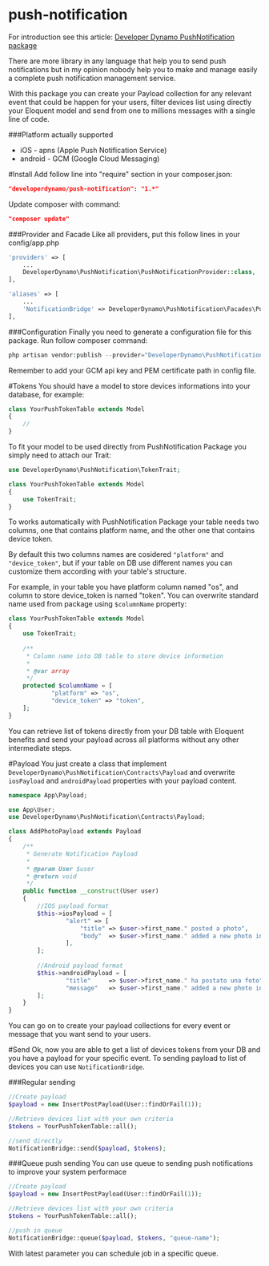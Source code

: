# push-notification
For introduction see this article: [Developer Dynamo PushNotification package](http://developerdynamo.it/2016/05/01/super-powerfull-laravel-pushnotification-package/)

There are more library in any language that help you to send push notifications but in my opinion nobody help you to make and manage easily a complete push notification management service.

With this package you can create your Payload collection for any relevant event that could be happen for your users, filter devices list using directly your Eloquent model and send from one to millions messages with a single line of code.

###Platform actually supported
- iOS - apns (Apple Push Notification Service)
- android - GCM (Google Cloud Messaging)

#Install
Add follow line into "require" section in your composer.json:

```json
"developerdynamo/push-notification": "1.*"
```

Update composer with command:

```json
"composer update"
```

###Provider and Facade
Like all providers, put this follow lines in your config/app.php

```php
'providers' => [
	...
	DeveloperDynamo\PushNotification\PushNotificationProvider::class,
],
```

```php
'aliases' => [
	...
	'NotificationBridge' => DeveloperDynamo\PushNotification\Facades\PushNotificationBridge::class,
],
```

###Configuration
Finally you need to generate a configuration file for this package.
Run follow composer command:

```php
php artisan vendor:publish --provider="DeveloperDynamo\PushNotification\PushNotificationProvider"
```
Remember to add your GCM api key and PEM certificate path in config file.

#Tokens
You should have a model to store devices informations into your database, for example: 
```php
class YourPushTokenTable extends Model
{
    //
}
```

To fit your model to be used directly from PushNotification Package you simply need to attach our Trait:

```php
use DeveloperDynamo\PushNotification\TokenTrait;

class YourPushTokenTable extends Model
{
    use TokenTrait;
}
```

To works automatically with PushNotification Package your table needs two columns, one that contains platform name, and the other one that contains device token.

By default this two columns names are cosidered `"platform"` and `"device_token"`, but if your table on DB use different names you can customize them according with your table's structure.

For example, in your table you have platform column named "os", and column to store device_token is named "token". You can overwrite standard name used from package using `$columnName` property:

```php
class YourPushTokenTable extends Model
{
    use TokenTrait;
    
    /**
	 * Column name into DB table to store device information
	 * 
	 * @var array
	 */
	protected $columnName = [
			"platform" => "os",
			"device_token" => "token",
	];
}
```

You can retrieve list of tokens directly from your DB table with Eloquent benefits and send your payload across all platforms without any other intermediate steps.

#Payload
You just create a class that implement `DeveloperDynamo\PushNotification\Contracts\Payload` and overwrite `iosPayload` and `androidPayload` properties with your payload content.

```php
namespace App\Payload;

use App\User;
use DeveloperDynamo\PushNotification\Contracts\Payload;

class AddPhotoPayload extends Payload
{
	/**
	 * Generate Notification Payload
	 *
	 * @param User $user
	 * @return void
	 */
	public function __construct(User user)
	{
		//IOS payload format	
		$this->iosPayload = [
				"alert" => [
					"title" => $user->first_name." posted a photo",
					"body" 	=> $user->first_name." added a new photo in her gallery",
				],
		];
		
		//Android payload format
		$this->androidPayload = [
				"title" 	=> $user->first_name." ha postato una foto",
				"message" 	=> $user->first_name." added a new photo in her gallery",
		];
	}
}
```
You can go on to create your payload collections for every event or message that you want send to your users.

#Send
Ok, now you are able to get a list of devices tokens from your DB and you have a payload for your specific event.
To sending payload to list of devices you can use `NotificationBridge`.

###Regular sending
```php
//Create payload
$payload = new InsertPostPayload(User::findOrFail(1));

//Retrieve devices list with your own criteria
$tokens = YourPushTokenTable::all();

//send directly
NotificationBridge::send($payload, $tokens);
```

###Queue push sending 
You can use queue to sending push notifications to improve your system performace

```php
//Create payload
$payload = new InsertPostPayload(User::findOrFail(1));

//Retrieve devices list with your own criteria
$tokens = YourPushTokenTable::all();

//push in queue
NotificationBridge::queue($payload, $tokens, "queue-name");
```

With latest parameter you can schedule job in a specific queue. 

